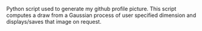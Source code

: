 Python script used to generate my github profile picture. This script computes a draw from a Gaussian process of user specified dimension and displays/saves that image on request. 
